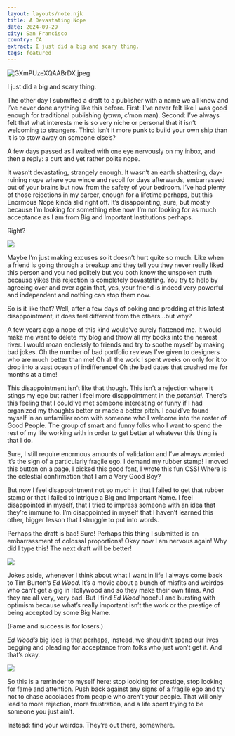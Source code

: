 ```yaml
---
layout: layouts/note.njk
title: A Devastating Nope
date: 2024-09-29
city: San Francisco
country: CA
extract: I just did a big and scary thing.
tags: featured
---
```



![GXmPUzeXQAABrDX.jpeg](https://assets.buttondown.email/images/5d88c946-8afb-44a4-bc69-fa7d6cc65d0b.jpeg?w=960&fit=max)

I just did a big and scary thing.

The other day I submitted a draft to a publisher with a name we all know and I’ve never done anything like this before. First: I’ve never felt like I was good enough for traditional publishing (_yawn_, c’mon man). Second: I’ve always felt that what interests me is so very niche or personal that it isn’t welcoming to strangers. Third: isn’t it more punk to build your own ship than it is to stow away on someone else’s?

A few days passed as I waited with one eye nervously on my inbox, and then a reply: a curt and yet rather polite nope.

It wasn’t devastating, strangely enough. It wasn’t an earth shattering, day-ruining nope where you wince and recoil for days afterwards, embarrassed out of your brains but now from the safety of your bedroom. I’ve had plenty of those rejections in my career, enough for a lifetime perhaps, but this Enormous Nope kinda slid right off. It’s disappointing, sure, but mostly because I’m looking for something else now. I’m not looking for as much acceptance as I am from Big and Important Institutions perhaps.

Right?

![](https://assets.buttondown.email/images/9f451db7-0c86-41d9-9611-04ccbf78014e.jpg?w=960&fit=max)

Maybe I’m just making excuses so it doesn’t hurt quite so much. Like when a friend is going through a breakup and they tell you they never really liked this person and you nod politely but you both know the unspoken truth because yikes this rejection is completely devastating. You try to help by agreeing over and over again that, yes, your friend is indeed very powerful and independent and nothing can stop them now.

So is it like that? Well, after a few days of poking and prodding at this latest disappointment, it does feel different from the others...but why?

A few years ago a nope of this kind would’ve surely flattened me. It would make me want to delete my blog and throw all my books into the nearest river. I would moan endlessly to friends and try to soothe myself by making bad jokes. Oh the number of bad portfolio reviews I’ve given to designers who are much better than me! Oh all the work I spent weeks on only for it to drop into a vast ocean of indifference! Oh the bad dates that crushed me for months at a time!

This disappointment isn’t like that though. This isn’t a rejection where it stings my ego but rather I feel more disappointment in the *potential*. There’s this feeling that I could’ve met someone interesting or funny if I had organized my thoughts better or made a better pitch. I could’ve found myself in an unfamiliar room with someone who I welcome into the roster of Good People. The group of smart and funny folks who I want to spend the rest of my life working with in order to get better at whatever this thing is that I do.

Sure, I still require enormous amounts of validation and I’ve always worried it’s the sign of a particularly fragile ego. I demand my rubber stamp! I moved this button on a page, I picked this good font, I wrote this fun CSS! Where is the celestial confirmation that I am a Very Good Boy?

But now I feel disappointment not so much in that I failed to get that rubber stamp or that I failed to intrigue a Big and Important Name. I feel disappointed in myself, that I tried to impress someone with an idea that they’re immune to. I’m disappointed in myself that I haven’t learned this other, bigger lesson that I struggle to put into words.

Perhaps the draft is bad! Sure! Perhaps this thing I submitted is an embarrassment of colossal proportions! Okay now I am nervous again! Why did I type this! The next draft will be better!

![](https://assets.buttondown.email/images/14d9f26e-5ec4-4dd8-8b59-b279840ebdd6.png?w=960&fit=max)

Jokes aside, whenever I think about what I want in life I always come back to Tim Burton’s *Ed Wood*. It’s a movie about a bunch of misfits and weirdos who can’t get a gig in Hollywood and so they make their own films. And they are all very, very bad. But I find *Ed Wood* hopeful and bursting with optimism because what’s really important isn’t the work or the prestige of being accepted by some Big Name.

(Fame and success is for losers.)

_Ed Wood’s_ big idea is that perhaps, instead, we shouldn’t spend our lives begging and pleading for acceptance from folks who just won’t get it. And that’s okay.

![](https://assets.buttondown.email/images/2c8757e3-0020-4360-8081-e92405890243.jpg?w=960&fit=max)

So this is a reminder to myself here: stop looking for prestige, stop looking for fame and attention. Push back against any signs of a fragile ego and try not to chase accolades from people who aren’t your people. That will only lead to more rejection, more frustration, and a life spent trying to be someone you just ain’t.

Instead: find your weirdos. They’re out there, somewhere.
